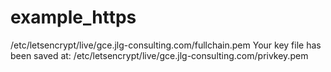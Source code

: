 # example_https



/etc/letsencrypt/live/gce.jlg-consulting.com/fullchain.pem
   Your key file has been saved at:
   /etc/letsencrypt/live/gce.jlg-consulting.com/privkey.pem